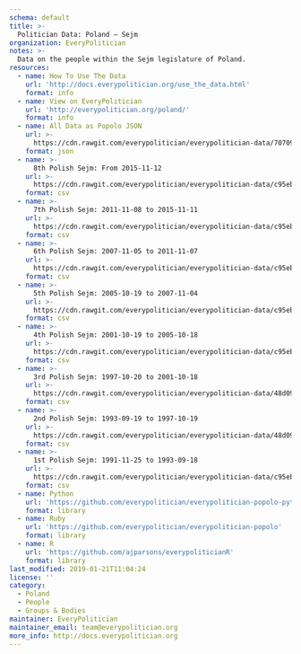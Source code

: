 ```yaml
---
schema: default
title: >-
  Politician Data: Poland — Sejm
organization: EveryPolitician
notes: >-
  Data on the people within the Sejm legislature of Poland.
resources:
  - name: How To Use The Data
    url: 'http://docs.everypolitician.org/use_the_data.html'
    format: info
  - name: View on EveryPolitician
    url: 'http://everypolitician.org/poland/'
    format: info
  - name: All Data as Popolo JSON
    url: >-
      https://cdn.rawgit.com/everypolitician/everypolitician-data/707098029a9268244269f2e407d746e0debb221d/data/Poland/Sejm/ep-popolo-v1.0.json
    format: json
  - name: >-
      8th Polish Sejm: From 2015-11-12
    url: >-
      https://cdn.rawgit.com/everypolitician/everypolitician-data/c95eba4feccc412543fcb8259f1d7e4cddd26526/data/Poland/Sejm/term-8.csv
    format: csv
  - name: >-
      7th Polish Sejm: 2011-11-08 to 2015-11-11
    url: >-
      https://cdn.rawgit.com/everypolitician/everypolitician-data/c95eba4feccc412543fcb8259f1d7e4cddd26526/data/Poland/Sejm/term-7.csv
    format: csv
  - name: >-
      6th Polish Sejm: 2007-11-05 to 2011-11-07
    url: >-
      https://cdn.rawgit.com/everypolitician/everypolitician-data/c95eba4feccc412543fcb8259f1d7e4cddd26526/data/Poland/Sejm/term-6.csv
    format: csv
  - name: >-
      5th Polish Sejm: 2005-10-19 to 2007-11-04
    url: >-
      https://cdn.rawgit.com/everypolitician/everypolitician-data/c95eba4feccc412543fcb8259f1d7e4cddd26526/data/Poland/Sejm/term-5.csv
    format: csv
  - name: >-
      4th Polish Sejm: 2001-10-19 to 2005-10-18
    url: >-
      https://cdn.rawgit.com/everypolitician/everypolitician-data/c95eba4feccc412543fcb8259f1d7e4cddd26526/data/Poland/Sejm/term-4.csv
    format: csv
  - name: >-
      3rd Polish Sejm: 1997-10-20 to 2001-10-18
    url: >-
      https://cdn.rawgit.com/everypolitician/everypolitician-data/48d09de4c16014ab16a8556252c442627ec9c617/data/Poland/Sejm/term-3.csv
    format: csv
  - name: >-
      2nd Polish Sejm: 1993-09-19 to 1997-10-19
    url: >-
      https://cdn.rawgit.com/everypolitician/everypolitician-data/48d09de4c16014ab16a8556252c442627ec9c617/data/Poland/Sejm/term-2.csv
    format: csv
  - name: >-
      1st Polish Sejm: 1991-11-25 to 1993-09-18
    url: >-
      https://cdn.rawgit.com/everypolitician/everypolitician-data/c95eba4feccc412543fcb8259f1d7e4cddd26526/data/Poland/Sejm/term-1.csv
    format: csv
  - name: Python
    url: 'https://github.com/everypolitician/everypolitician-popolo-python'
    format: library
  - name: Ruby
    url: 'https://github.com/everypolitician/everypolitician-popolo'
    format: library
  - name: R
    url: 'https://github.com/ajparsons/everypoliticianR'
    format: library
last_modified: 2019-01-21T11:04:24
license: ''
category:
  - Poland
  - People
  - Groups & Bodies
maintainer: EveryPolitician
maintainer_email: team@everypolitician.org
more_info: http://docs.everypolitician.org
---
```

